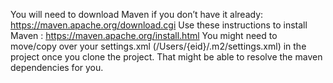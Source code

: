 You will need to download Maven if you don’t have it already: https://maven.apache.org/download.cgi
Use these instructions to install Maven : https://maven.apache.org/install.html
You might need to move/copy over your settings.xml (/Users/{eid}/.m2/settings.xml) in the project once you clone the project. That might be able to resolve the maven dependencies for you.
 
